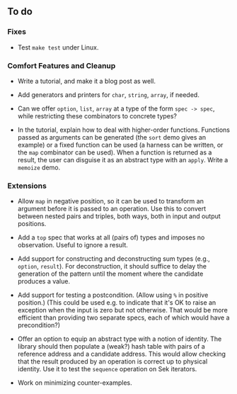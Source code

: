 ## To do

### Fixes

* Test `make test` under Linux.

### Comfort Features and Cleanup

* Write a tutorial, and make it a blog post as well.

* Add generators and printers for `char`, `string`, `array`, if needed.

* Can we offer `option`, `list`, `array` at a type of the form `spec -> spec`,
  while restricting these combinators to concrete types?

* In the tutorial, explain how to deal with higher-order functions.
  Functions passed as arguments can be generated (the `sort` demo
  gives an example) or a fixed function can be used (a harness can
  be written, or the `map` combinator can be used). When a function
  is returned as a result, the user can disguise it as an abstract
  type with an `apply`. Write a `memoize` demo.

### Extensions

* Allow `map` in negative position, so it can be used to transform an argument
  before it is passed to an operation. Use this to convert between nested
  pairs and triples, both ways, both in input and output positions.

* Add a `top` spec that works at all (pairs of) types and imposes no
  observation. Useful to ignore a result.

* Add support for constructing and deconstructing sum types (e.g., `option`,
  `result`). For deconstruction, it should suffice to delay the generation of
  the pattern until the moment where the candidate produces a value.

* Add support for testing a postcondition. (Allow using `%` in positive position.)
  (This could be used e.g. to indicate that it's OK to raise an exception
  when the input is zero but not otherwise. That would be more efficient
  than providing two separate specs, each of which would have a precondition?)

* Offer an option to equip an abstract type with a notion of identity.
  The library should then populate a (weak?) hash table with pairs of
  a reference address and a candidate address. This would allow checking
  that the result produced by an operation is correct up to physical
  identity. Use it to test the `sequence` operation on Sek iterators.

* Work on minimizing counter-examples.
